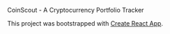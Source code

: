 CoinScout - A Cryptocurrency Portfolio Tracker



This project was bootstrapped with [Create React App](https://github.com/facebookincubator/create-react-app).
